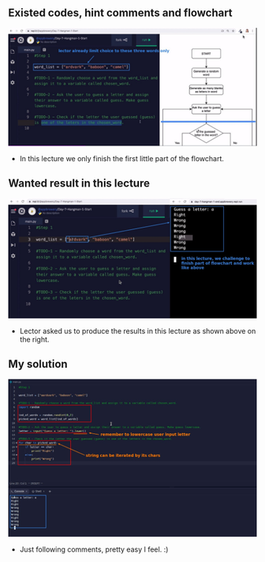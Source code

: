 ## **Existed codes, hint comments and flowchart**

![Alt lector existed code and hint / flowchart](pic/01.jpg)

- In this lecture we only finish the first little part of the flowchart.

## **Wanted result in this lecture**

![Alt wanted result in this lecture](pic/02.jpg)

- Lector asked us to produce the results in this lecture as shown above on the right.

## **My solution**

![Alt my solution](pic/03.jpg)

- Just following comments, pretty easy I feel. :)
